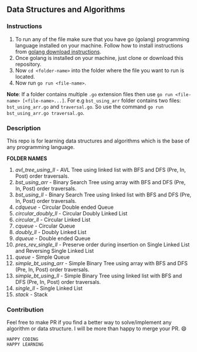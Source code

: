 ## Data Structures and Algorithms

### Instructions

1. To run any of the file make sure that you have go (golang) programming language installed on your machine. Follow how to install instructions from [golang download instructions](https://golang.org/doc/install).
2. Once golang is installed on your machine, just clone or download this repository.
3. Now `cd <folder-name>` into the folder where the file you want to run is located.
4. Now run `go run <file-name>`.

**Note**: If a folder contains multiple `.go` extension files then use `go run <file-name> [<file-name>...]`. For e.g `bst_using_arr` folder contains two files: `bst_using_arr.go` and `traversal.go`. So use the command `go run bst_using_arr.go traversal.go`.

### Description

This repo is for learning data structures and algorithms which is the base of any programming language.

**FOLDER NAMES**
01. *avl_tree_using_ll* - AVL Tree using linked list with BFS and DFS (Pre, In, Post) order traversals.
02. *bst_using_arr* - Binary Search Tree using array with BFS and DFS (Pre, In, Post) order traversals.
03. *bst_using_ll* - Binary Search Tree using linked list with BFS and DFS (Pre, In, Post) order traversals.
04. *cdqueue* - Circular Double ended Queue
05. *circular_doubly_ll* - Circular Doubly Linked List
06. *circular_ll* - Circular Linked List
07. *cqueue* - Circular Queue
08. *doubly_ll* - Doubly Linked List
09. *dqueue* - Double ended Queue
10. *pres_rev_single_ll* - Preserve order during insertion on Single Linked List and Reversing Single Linked List
11. *queue* - Simple Queue
12. *simple_bt_using_arr* - Simple Binary Tree using array with BFS and DFS (Pre, In, Post) order traversals.
13. *simple_bt_using_ll* - Simple Binary Tree using linked list with BFS and DFS (Pre, In, Post) order traversals.
14. *single_ll* - Single Linked List
15. *stack* - Stack

### Contribution

Feel free to make PR if you find a better way to solve/implement any algorithm or data structure. I will be more than happy to merge your PR. :smile:

```
HAPPY CODING
HAPPY LEARNING
```